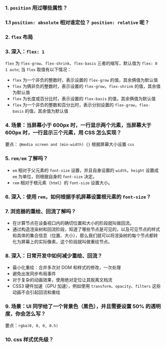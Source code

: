 ### 1. `position` 用过哪些属性？

### 1.1 `position: absolute` 相对谁定位？ `position: relative` 呢？

### 2. `flex` 布局

### 3. 深入：`flex: 1`

`flex` 为 `flex-grow`、`flex-shrink`、`flex-basis` 三者的缩写，默认值为 `flex: 0 1 auto`; 当 `flex` 取值有以下情况：

- `flex` 为一个非负的整数时，表示设置的 `flex-grow` 的值，其余俩值为默认值
- `flex` 为俩非负的整数时，表示设置的 `flex-grow`，`flex-shrink` 的值，其余值为默认值
- `flex` 为长度或百分比时，表示设置的 `flex-basis` 的值，其余俩值为默认值
- `flex` 为一个非负的整数和百分比时，表示分别设置的 `flex-grow`，`flex-basis` 的值，其余值为默认值

### 4. 场景：当屏幕小于 600px 时，一行显示两个元素，当屏幕大于 600px 时，一行显示三个元素，用 CSS 怎么实现？

要点： `@media screen and (min-width) {}` 根据屏幕大小设置 `css`

### 5. `rem/em` 了解吗？

- `em` 相对于父元素的 `font-size` 设置，并且自身设置的 `width`，`height` 设置成 `em` 为单位，则根据自身的 `font-size` 决定。
- `rem` 相对于根元素（`html`）的 `font-size` 设置大小。

### 6. 深入：使用 `rem`，如何根据手机屏幕设置根元素的 `font-size`？

### 7. 浏览器的重绘、回流了解吗？

- 在计算节点在设备视口内的确切位置和大小的阶段就叫做回流。
- 通过构造渲染树和回流阶段，知道了哪些节点是可见的，以及可见节点的样式和具体的集合信息（位置、大小），那么我们就可以将渲染树的每个节点都转化为屏幕上的实际像素，这个阶段就叫做重绘节点。

### 8. 深入：日常开发中如何减少重绘、回流？

- 最小化重绘：合并多次对 DOM 和样式的修改，一次处理
- 避免出发同步布局事件
- 对于复杂的动画效果，使用绝对定位让其脱离文档流
- CSS3 硬件加速（GPU 加速），例如使用 `transform`、`opacity`、`filters` 这些动画不会引起回流和重绘

### 9. 场景：UI 同学给了一个背景色（黑色），并且需要设置 50% 的透明度，你会怎么写？

要点：`rgba(0, 0, 0, 0.5)`

### 10. css 样式优先级？
